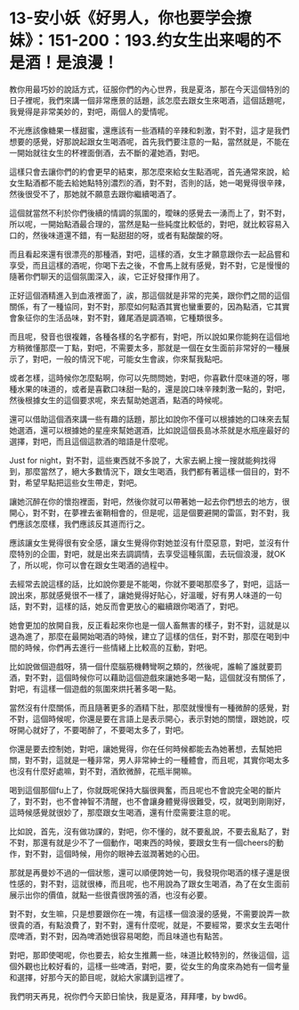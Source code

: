 # 13-安小妖《好男人，你也要学会撩妹》：151-200：193.约女生出来喝的不是酒！是浪漫！

教你用最巧妙的說話方式，征服你們的內心世界，我是夏洛，那在今天這個特別的日子裡呢，我們來講一個非常應景的話題，該怎麼去跟女生來喝酒，這個話題呢，我覺得是非常美妙的，對吧，兩個人的愛情呢。

不光應該像糖果一樣甜蜜，還應該有一些酒精的辛辣和刺激，對不對，這才是我們想要的感覺，好那說起跟女生喝酒呢，首先我們要注意的一點，當然就是，不能在一開始就往女生的杯裡面倒酒，去不斷的灌她酒，對吧。

這樣只會去讓你們的約會更早的結束，那怎麼來給女生點酒呢，首先通常來說，給女生點酒都不能去給她點特別濃烈的酒，對不對，否則的話，她一喝覺得很辛辣，然後很受不了，那她就不願意去跟你繼續喝酒了。

這個就當然不利於你們後續的情調的氛圍的，曖昧的感覺去一湧而上了，對不對，所以呢，一開始點酒最合理的，當然是點一些純度比較低的，對吧，就比較容易入口的，然後味道還不錯，有一點甜甜的呀，或者有點酸酸的呀。

而且看起來還有很漂亮的那種酒，對吧，這樣的酒，女生才願意跟你去一起品嘗和享受，而且這樣的酒呢，你喝下去之後，不會馬上就有感覺，對不對，它是慢慢的隨著你們聊天的這個氛圍深入，誒，它正好發揮作用了。

正好這個酒精進入到血液裡面了，誒，那這個就是非常的完美，跟你們之間的這個關係，有了一種協同，對不對，那麼如何點酒其實也蠻重要的，因為點酒，它其實會象征你的生活品味，對不對，雞尾酒是調酒嘛，它種類很多。

而且呢，發音也很複雜，各種各樣的名字都有，對吧，所以說如果你能夠在這個地方稍微懂那麼一丁點，對吧，不需要太多，那就是一個在女生面前非常好的一種展示了，對吧，一般的情況下呢，可能女生會誒，你來幫我點吧。

或者怎樣，這時候你怎麼點啊，你可以先問問她，對吧，你喜歡什麼味道的呀，哪種水果的味道的，或者是喜歡口味甜一點的，還是說口味辛辣刺激一點的，對吧，然後根據女生的這個要求呢，來去幫助她選酒，點酒的時候呢。

還可以借助這個酒來講一些有趣的話題，那比如說你不僅可以根據她的口味來去幫她選酒，還可以根據她的星座來幫她選酒，比如說這個長島冰茶就是水瓶座最好的選擇，對吧，而且這個這款酒的暗語是什麼呢。

Just for night，對不對，這些東西就不多說了，大家去網上搜一搜就能夠找得到，那麼當然了，絕大多數情況下，跟女生喝酒，我們都有著這樣一個目的，對不對，希望早點把這些女生帶走，對吧。

讓她沉醉在你的懷抱裡面，對吧，然後你就可以帶著她一起去你們想去的地方，很開心，對不對，在夢裡去雀鞘相會的，但是呢，這是個要避開的雷區，對不對，我們應該怎麼樣，我們應該反其道而行之。

應該讓女生覺得很有安全感，讓女生覺得你對她並沒有什麼惡意，對吧，並沒有什麼特別的企圖，對吧，就是出來去調調情，去享受這種氛圍，去玩個浪漫，就OK了，所以呢，你可以會在跟女生喝酒的過程中。

去經常去說這樣的話，比如說你要是不能喝，你就不要喝那麼多了，對吧，這話一說出來，那就感覺很不一樣了，讓她覺得好貼心，好溫暖，好有男人味道的一句話，對不對，這樣的話，她反而會更放心的繼續跟你喝酒了，對吧。

她會更加的放開自我，反正看起來你也是一個人畜無害的樣子，對不對，這就是以退為進了，那麼在最開始喝酒的時候，建立了這樣的信任，對不對，那麼在喝到中間的時候，你們再去進行一些情緒上比較高的互動，對吧。

比如說做個遊戲呀，猜一個什麼腦筋機轉彎啊之類的，然後呢，誰輸了誰就要罰酒，對不對，這個時候你可以藉助這個遊戲來讓她多喝一點，這個就沒有關係了，對吧，有這樣一個遊戲的氛圍來烘托著多喝一點。

當然沒有什麼關係，而且隨著更多的酒精下肚，那麼就慢慢有一種微醉的感覺，對不對，這個時候呢，你還是要在言語上是表示開心，表示對她的關懷，跟她說，哎呀開心就好了，不要喝醉了，不要喝太多了，對吧。

你還是要去控制她，對吧，讓她覺得，你在任何時候都能去為她著想，去幫她把關，對不對，這就是一種非常，男人非常紳士的一種體會，而且呢，其實你喝太多也沒有什麼好處嘛，對不對，酒飲微醉，花瓶半開嘛。

喝到這個那個fu上了，你就既呢保持大腦很興奮，而且呢也不會說完全喝的斷片了，對不對，也不會神智不清醒，也不會讓身體覺得很難受，哎，就喝到剛剛好，這時候感覺就很妙了，那麼跟女生喝酒，還有什麼需要注意的呢。

比如說，首先，沒有做功課的，對吧，你不懂的，就不要亂說，不要去亂點了，對不對，那還有就是少不了一個動作，喝東西的時候，要跟女生有一個cheers的動作，對不對，這個時候，用你的眼神去滋潤著她的心田。

那就是再曼妙不過的一個狀態，還可以順便誇她一句，我發現你喝酒的樣子還是很性感的，對不對，這就很棒，而且呢，也不用說為了跟女生喝酒，為了在女生面前展示出你的價值，就點一些很貴很誇張的酒，也沒有必要。

對不對，女生嘛，只是想要跟你在一塊，有這樣一個浪漫的感覺，不需要說弄一款很貴的酒，有點浪費了，對不對，還有什麼呢，就是，不要經常，要求女生去喝什麼啤酒，對不對，因為啤酒她很容易喝飽，而且味道也有點苦。

對吧，那即使喝呢，你也要去，給女生推薦一些，味道比較特別的，然後這個，這個外觀也比較好看的，這樣一些啤酒，對吧，要，從女生的角度來為她有一個考量和選擇，好那今天的節目呢，就給大家講到這裡了。

我們明天再見，祝你們今天節日愉快，我是夏洛，拜拜嘍，by bwd6。